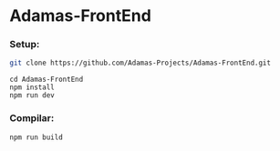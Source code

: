 # Adamas-FrontEnd


### Setup:

```sh
git clone https://github.com/Adamas-Projects/Adamas-FrontEnd.git
```
```
cd Adamas-FrontEnd
npm install
npm run dev
```

### Compilar:
```sh
npm run build
```
